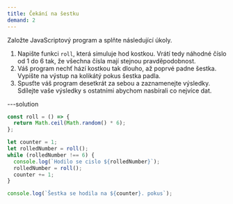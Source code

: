 ```yaml
---
title: Čekání na šestku
demand: 2
---
```


Založte JavaScriptový program a splňte následující úkoly.

1. Napište funkci `roll`, která simuluje hod kostkou. Vrátí tedy náhodné číslo od 1 do 6 tak, že všechna čísla mají stejnou pravděpodobnost.
1. Váš program nechť hází kostkou tak dlouho, až poprvé padne šestka. Vypište na výstup na kolikátý pokus šestka padla.
1. Spusťte váš program desetkrát za sebou a zaznamenejte výsledky. Sdílejte vaše výsledky s ostatními abychom nasbírali co nejvíce dat.

---solution

```js
const roll = () => {
  return Math.ceil(Math.random() * 6);
};

let counter = 1;
let rolledNumber = roll();
while (rolledNumber !== 6) {
  console.log(`Hodilo se cislo ${rolledNumber}`);
  rolledNumber = roll();
  counter += 1;
}

console.log(`Šestka se hodila na ${counter}. pokus`);
```

